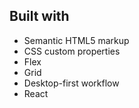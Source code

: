 

## Built with

- Semantic HTML5 markup
- CSS custom properties
- Flex
- Grid
- Desktop-first workflow
- React
